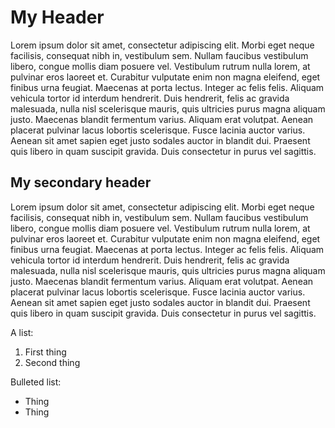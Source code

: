 # My Header

Lorem ipsum dolor sit amet, consectetur adipiscing elit. Morbi eget neque facilisis, consequat nibh in, vestibulum sem. Nullam faucibus vestibulum libero, congue mollis diam posuere vel. Vestibulum rutrum nulla lorem, at pulvinar eros laoreet et. Curabitur vulputate enim non magna eleifend, eget finibus urna feugiat. Maecenas at porta lectus. Integer ac felis felis. Aliquam vehicula tortor id interdum hendrerit. Duis hendrerit, felis ac gravida malesuada, nulla nisl scelerisque mauris, quis ultricies purus magna aliquam justo. Maecenas blandit fermentum varius. Aliquam erat volutpat. Aenean placerat pulvinar lacus lobortis scelerisque. Fusce lacinia auctor varius. Aenean sit amet sapien eget justo sodales auctor in blandit dui. Praesent quis libero in quam suscipit gravida. Duis consectetur in purus vel sagittis.

## My secondary header

Lorem ipsum dolor sit amet, consectetur adipiscing elit. Morbi eget neque facilisis, consequat nibh in, vestibulum sem. Nullam faucibus vestibulum libero, congue mollis diam posuere vel. Vestibulum rutrum nulla lorem, at pulvinar eros laoreet et. Curabitur vulputate enim non magna eleifend, eget finibus urna feugiat. Maecenas at porta lectus. Integer ac felis felis. Aliquam vehicula tortor id interdum hendrerit. Duis hendrerit, felis ac gravida malesuada, nulla nisl scelerisque mauris, quis ultricies purus magna aliquam justo. Maecenas blandit fermentum varius. Aliquam erat volutpat. Aenean placerat pulvinar lacus lobortis scelerisque. Fusce lacinia auctor varius. Aenean sit amet sapien eget justo sodales auctor in blandit dui. Praesent quis libero in quam suscipit gravida. Duis consectetur in purus vel sagittis.

A list:

1. First thing
2. Second thing

Bulleted list:

* Thing
* Thing

